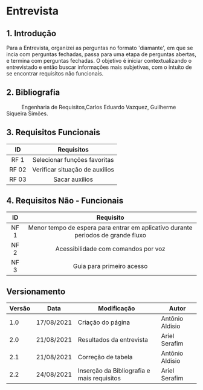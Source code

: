 
# Entrevista

## 1. Introdução
Para a Entrevista, organizei as perguntas no formato 'diamante', em que se incia com perguntas fechadas, passa para uma etapa de perguntas abertas, e termina com perguntas fechadas. 
O objetivo é iniciar contextualizando o entrevistado e então buscar informações mais subjetivas, com o intuito de se encontrar requisitos não funcionais.

## 2. Bibliografia
<p style="text-indent: 40px; align = "justify">
Engenharia de Requisitos,Carlos Eduardo Vazquez, Guilherme Siqueira Simões.
</p>

## 3. Requisitos Funcionais

<center>

| ID | Requisitos | 
|:--:|:--:|
| RF 1 |Selecionar funções favoritas|
| RF 02 | Verificar situação de auxilios |
| RF 03 | Sacar auxilios | 

</center>

## 4. Requisitos Não - Funcionais

<center>

| ID | Requisito | 
|:--:|:--:|
| NF 1|Menor tempo de espera para entrar em aplicativo durante periodos de grande fluxo|
| NF 2|Acessibilidade com comandos por voz|
| NF 3|Guia para primeiro acesso|


</center>


## Versionamento

<center>

| Versão | Data | Modificação | Autor |
|--|--|--|--|
| 1.0 | 17/08/2021 | Criação do página | Antônio Aldisio |
| 2.0 | 21/08/2021 | Resultados da entrevista | Ariel Serafim |
| 2.1 | 21/08/2021 | Correção de tabela | Antônio Aldisio |
| 2.2 | 24/08/2021 | Inserção da Bibliografia e mais requisitos| Ariel Serafim |

</center>